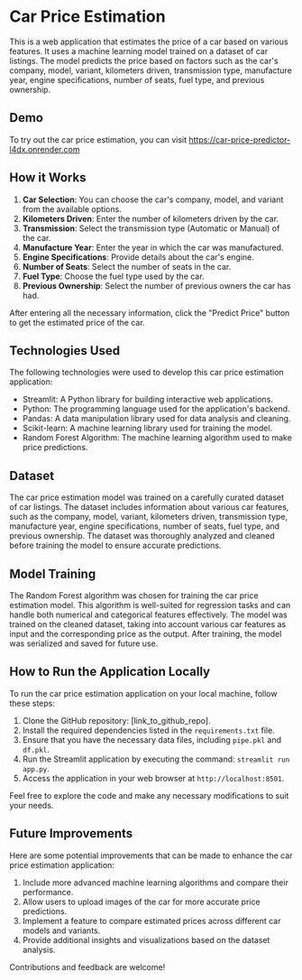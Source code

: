 # Car Price Estimation

This is a web application that estimates the price of a car based on various features. It uses a machine learning model trained on a dataset of car listings. The model predicts the price based on factors such as the car's company, model, variant, kilometers driven, transmission type, manufacture year, engine specifications, number of seats, fuel type, and previous ownership.

## Demo

To try out the car price estimation, you can visit https://car-price-predictor-l4dx.onrender.com

## How it Works

1. **Car Selection**: You can choose the car's company, model, and variant from the available options.
2. **Kilometers Driven**: Enter the number of kilometers driven by the car.
3. **Transmission**: Select the transmission type (Automatic or Manual) of the car.
4. **Manufacture Year**: Enter the year in which the car was manufactured.
5. **Engine Specifications**: Provide details about the car's engine.
6. **Number of Seats**: Select the number of seats in the car.
7. **Fuel Type**: Choose the fuel type used by the car.
8. **Previous Ownership**: Select the number of previous owners the car has had.

After entering all the necessary information, click the "Predict Price" button to get the estimated price of the car.

## Technologies Used

The following technologies were used to develop this car price estimation application:

- Streamlit: A Python library for building interactive web applications.
- Python: The programming language used for the application's backend.
- Pandas: A data manipulation library used for data analysis and cleaning.
- Scikit-learn: A machine learning library used for training the model.
- Random Forest Algorithm: The machine learning algorithm used to make price predictions.

## Dataset

The car price estimation model was trained on a carefully curated dataset of car listings. The dataset includes information about various car features, such as the company, model, variant, kilometers driven, transmission type, manufacture year, engine specifications, number of seats, fuel type, and previous ownership. The dataset was thoroughly analyzed and cleaned before training the model to ensure accurate predictions.

## Model Training

The Random Forest algorithm was chosen for training the car price estimation model. This algorithm is well-suited for regression tasks and can handle both numerical and categorical features effectively. The model was trained on the cleaned dataset, taking into account various car features as input and the corresponding price as the output. After training, the model was serialized and saved for future use.

## How to Run the Application Locally

To run the car price estimation application on your local machine, follow these steps:

1. Clone the GitHub repository: [link_to_github_repo].
2. Install the required dependencies listed in the `requirements.txt` file.
3. Ensure that you have the necessary data files, including `pipe.pkl` and `df.pkl`.
4. Run the Streamlit application by executing the command: `streamlit run app.py`.
5. Access the application in your web browser at `http://localhost:8501`.

Feel free to explore the code and make any necessary modifications to suit your needs.

## Future Improvements

Here are some potential improvements that can be made to enhance the car price estimation application:

1. Include more advanced machine learning algorithms and compare their performance.
2. Allow users to upload images of the car for more accurate price predictions.
3. Implement a feature to compare estimated prices across different car models and variants.
4. Provide additional insights and visualizations based on the dataset analysis.

Contributions and feedback are welcome!
